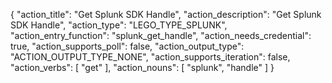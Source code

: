 {
"action_title": "Get Splunk SDK Handle",
"action_description": "Get Splunk SDK Handle",
"action_type": "LEGO_TYPE_SPLUNK",
"action_entry_function": "splunk_get_handle",
"action_needs_credential": true,
"action_supports_poll": false,
"action_output_type": "ACTION_OUTPUT_TYPE_NONE",
"action_supports_iteration": false,
"action_verbs": [
"get"
],
"action_nouns": [
"splunk",
"handle"
]
}


